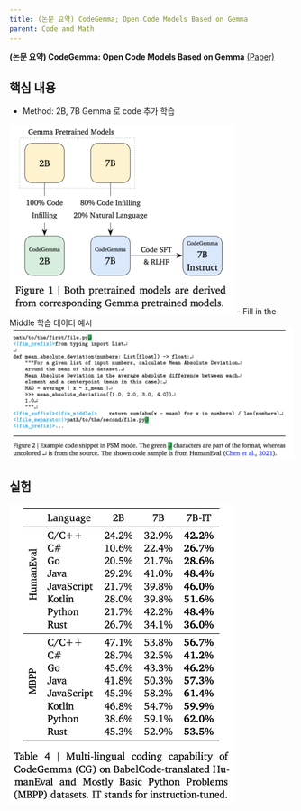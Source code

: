 ```yaml
---
title: (논문 요약) CodeGemma; Open Code Models Based on Gemma
parent: Code and Math
---
```


**(논문 요약) CodeGemma: Open Code Models Based on Gemma** [(Paper)](https://storage.googleapis.com/deepmind-media/gemma/codegemma_report.pdf)

## 핵심 내용

- Method: 2B, 7B Gemma 로 code 추가 학습  
<img src="/data/papers/codegemma/train.png" width="400" />
- Fill in the Middle 학습 데이터 예시  
<img src="/data/papers/codegemma/data.png" width="800" />


## 실험
<img src="/data/papers/codegemma/result.png" width="400" />

